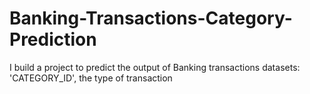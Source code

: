 # Banking-Transactions-Category-Prediction
I build a project to predict the output of Banking transactions datasets: 'CATEGORY_ID', the type of transaction
